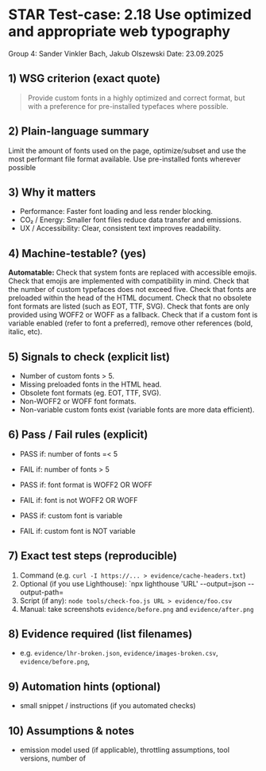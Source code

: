 # STAR Test-case: 2.18 Use optimized and appropriate web typography
Group 4: Sander Vinkler Bach, Jakub Olszewski
Date: 23.09.2025
## 1) WSG criterion (exact quote)
> Provide custom fonts in a highly optimized and correct format, but with a preference for pre-installed typefaces where possible.
## 2) Plain-language summary
Limit the amount of fonts used on the page, optimize/subset and use the most performant file format available. Use pre-installed fonts wherever possible
## 3) Why it matters
- Performance: Faster font loading and less render blocking.
- CO₂ / Energy: Smaller font files reduce data transfer and emissions.
- UX / Accessibility: Clear, consistent text improves readability.
## 4) Machine-testable? (yes)
**Automatable:**
Check that system fonts are replaced with accessible emojis.
Check that emojis are implemented with compatibility in mind. Check that the number of custom typefaces does not exceed five.
Check that fonts are preloaded within the head of the HTML document.
Check that no obsolete font formats are listed (such as EOT, TTF, SVG).
Check that fonts are only provided using WOFF2 or WOFF as a fallback.
Check that if a custom font is variable enabled (refer to font a preferred), remove other references (bold, italic, etc).
## 5) Signals to check (explicit list)
- Number of custom fonts > 5.
- Missing preloaded fonts in the HTML head.
- Obsolete font formats (eg. EOT, TTF, SVG).
- Non-WOFF2 or WOFF font formats.
- Non-variable custom fonts exist (variable fonts are more data efficient).
## 6) Pass / Fail rules (explicit)
- PASS if: number of fonts =< 5
- FAIL if: number of fonts > 5
  
- PASS if: font format is WOFF2 OR WOFF
- FAIL if: font is not WOFF2 OR WOFF
  
- PASS if: custom font is variable
- FAIL if: custom font is NOT variable
## 7) Exact test steps (reproducible)
1. Command (e.g. `curl -I https://... > evidence/cache-headers.txt`)
2. Optional (if you use Lighthouse): `npx lighthouse 'URL' --output=json --output-path=
3. Script (if any): `node tools/check-foo.js URL > evidence/foo.csv`
4. Manual: take screenshots `evidence/before.png` and `evidence/after.png`
## 8) Evidence required (list filenames)
- e.g. `evidence/lhr-broken.json`, `evidence/images-broken.csv`, `evidence/before.png`,
## 9) Automation hints (optional)
- small snippet / instructions (if you automated checks)
## 10) Assumptions & notes
- emission model used (if applicable), throttling assumptions, tool versions, number of
